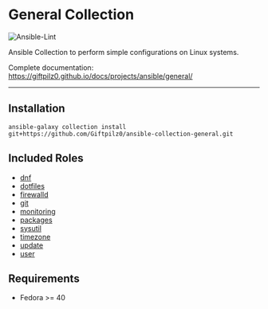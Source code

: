 # General Collection

![Ansible-Lint](https://github.com/giftpilz0/ansible-collection-general/actions/workflows/ci.yml/badge.svg)

Ansible Collection to perform simple configurations on Linux systems.

Complete documentation:
<https://giftpilz0.github.io/docs/projects/ansible/general/>

______________________________________________________________________

## Installation

`ansible-galaxy collection install git+https://github.com/Giftpilz0/ansible-collection-general.git`

## Included Roles

- [dnf](dnf/)
- [dotfiles](dotfiles/)
- [firewalld](firewalld/)
- [git](git/)
- [monitoring](monitoring/)
- [packages](packages/)
- [sysutil](sysutil/)
- [timezone](timezone/)
- [update](update/)
- [user](user/)

## Requirements

- Fedora >= 40
